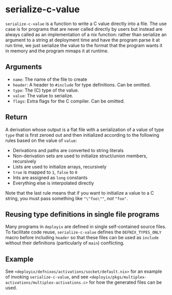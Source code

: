 serialize-c-value
==================

`serialize-c-value` is a function to write a C value directly into a file.
The use case is for programs that are never called directly by users but
instead are always called as an implementation of a nix function: rather
than serialize an argument to a string at deployment time and have the
program parse it at run time, we just serialize the value to the format that
the program wants it in memory and the program mmaps it at runtime.

Arguments
-----------

* `name`: The name of the file to create
* `header`: A header to `#include` for type definitions. Can be omitted.
* `type`: The (C) type of the value.
* `value`: The value to serialize.
* `flags`: Extra flags for the C compiler. Can be omitted.

Return
-------

A derivation whose output is a flat file with a serialization of a value
of type `type` that is first zeroed out and then initialized according
to the following rules based on the value of `value`:

* Derivations and paths are converted to string literals
* Non-derivation sets are used to initialize struct/union members, recursively
* Lists are used to initialize arrays, recursively
* `true` is mapped to `1`, `false` to `0`
* Ints are assigned as `long` constants
* Everything else is interpolated directly

Note that the last rule means that if you want to initialize a value to a C
string, you must pass something like `"\"foo\""`, *not* `"foo"`.

Reusing type definitions in single file programs
-------------------------------------------------

Many programs in `deployix` are defined in single self-contained source files.
To facilitate code reuse, `serialize-c-value` defines the `DEFNIX_TYPES_ONLY`
macro before including `header` so that these files can be used as `include`
without their definitions (particularly of `main`) conflicting.

Example
--------

See `<deployix/defnixos/activations/socket/default.nix>` for an example of
invoking `serialize-c-value`, and see
`<deployix/pkgs/multiplex-activations/multiplex-activations.c>` for how the
generated files can be used.
